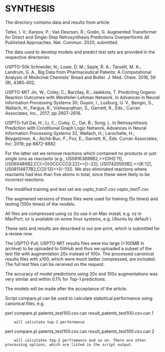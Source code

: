 # SYNTHESIS

The directory contains data and results from article

Tetko, I. V.; Karpov, P.; Van Deursen, R.; Godin, G. Augmented Transformer for Direct and Single-Step Retrosynthesis Predictions Overperforms All Published Approaches. Nat. Commun. 2020, submitted.

The data used to develop models and predict test sets are provided in the respective directories

USPTO-50k
Schneider, N.; Lowe, D. M.; Sayle, R. A.; Tarselli, M. A.; Landrum, G. A., Big Data from Pharmaceutical Patents: A Computational Analysis of Medicinal Chemists' Bread and Butter. J. Med. Chem. 2016, 59 (9), 4385-402.

USPTO-MIT
Jin, W.; Coley, C.; Barzilay, R.; Jaakkola, T. Predicting Organic Reaction Outcomes with Weisfeiler-Lehman Network. In Advances in Neural Information Processing Systems 30; Guyon, I., Luxburg, U. V., Bengio, S., Wallach, H., Fergus, R., Vishwanathan, S., Garnett, R., Eds.; Curran Associates, Inc., 2017; pp 2607–2616.

USPTO-full
Dai, H.; Li, C.; Coley, C.; Dai, B.; Song, L. In Retrosynthesis Prediction with Conditional Graph Logic Network, Advances in Neural Information Processing Systems 32, Wallach, H.; Larochelle, H.; Beygelzimer, A.; Alché-Buc, F.; Fox, E.; Garnett, R., Eds. Curran Associates, Inc: 2019; pp 8872-8882 

For the latter set we remove reactions which contained no products or just single ions as reactants (e.g., US08163899B2,>>[OH2:11], US06048982,CC(=O)OCCCCC[I:22]>>[I-:22], US07425593B2,>>[K:12], US08114877B2,CC[I:13]>>[I-:13]). We also eliminated reactions where reactants had less than five atoms in total, since these were likely to be incorrect reactions.

The modified training and test set are
uspto_trainT.csv
uspto_testT.csv

The augmened versions of these files were used for  training (5x times) and testing (100x times) of the models.

All files are compressed using xz (to use it on Mac install, e.g. xz in MacPort; xz is available on some linux systems, e.g. Ubuntu by default )

These sets and results are described in our pre-print, which is submitted for a review now.

The USPTO-Full, USPTO-MIT results files were too large (>100MB in archive) to be uploaded to GitHub and thus we uploaded a subset of the test file with augmentation 20x instead of 100x. The processed canonical results files with x100, which were much better compressed, are included. The full test files can be received on the request. 

The accuracy of model predictions using 20x and 100x augmentations was very similar and within 0.1% for Top-1 predictions. 

The models will be made after the acceptance of the article.

Script compare.pl can be used to calculate statsitical performance using canonical files, e.g.

perl compare.pl patents_test100.csv.can result_patents_test100.csv.can 1

        will calculate top-1 performance

perl compare.pl patents_test100.csv.can result_patents_test100.csv.can 2

        will calculates top-2 perfromance and so on. There are other processing options, which are listed in the script output. 


